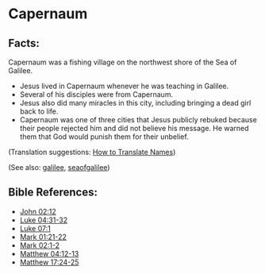 # Capernaum #

## Facts: ##

Capernaum was a fishing village on the northwest shore of the Sea of Galilee.

 * Jesus lived in Capernaum whenever he was teaching in Galilee.
 * Several of his disciples were from Capernaum.
 * Jesus also did many miracles in this city, including bringing a dead girl back to life.
 * Capernaum was one of three cities that Jesus publicly rebuked because their people rejected him and did not believe his message. He warned them that God would punish them for their unbelief.

(Translation suggestions: [How to Translate Names](https://git.door43.org/Door43/en-ta-translate-vol1/src/master/content/translate_names.md))

(See also: [galilee](../other/galilee.md), [seaofgalilee](../other/seaofgalilee.md))

## Bible References: ##

* [John 02:12](https://door43.org/en/bible/notes/jhn/02/12)
* [Luke 04:31-32](https://door43.org/en/bible/notes/luk/04/31)
* [Luke 07:1](https://door43.org/en/bible/notes/luk/07/01)
* [Mark 01:21-22](https://door43.org/en/bible/notes/mrk/01/21)
* [Mark 02:1-2](https://door43.org/en/bible/notes/mrk/02/01)
* [Matthew 04:12-13](https://door43.org/en/bible/notes/mat/04/12)
* [Matthew 17:24-25](https://door43.org/en/bible/notes/mat/17/24)

